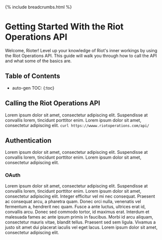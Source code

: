 {% include breadcrumbs.html %}


# Getting Started With the Riot Operations API
Welcome, Rioter! Level up your knowledge of Riot's inner workings by using the Riot Operations API. This guide will walk you through how to call the API and what some of the basics are.

## Table of Contents
* auto-gen TOC:
{:toc}

## Calling the Riot Operations API
Lorem ipsum dolor sit amet, consectetur adipiscing elit. Suspendisse at convallis lorem, tincidunt porttitor enim. Lorem ipsum dolor sit amet, consectetur adipiscing elit.
``curl https://wwww.riotoperations.com/api/``

## Authentication
Lorem ipsum dolor sit amet, consectetur adipiscing elit. Suspendisse at convallis lorem, tincidunt porttitor enim. Lorem ipsum dolor sit amet, consectetur adipiscing elit.

### OAuth
Lorem ipsum dolor sit amet, consectetur adipiscing elit. Suspendisse at convallis lorem, tincidunt porttitor enim. Lorem ipsum dolor sit amet, consectetur adipiscing elit. Integer efficitur vel mi nec consequat. Praesent ac consequat arcu, a pharetra quam. Donec orci nulla, venenatis vel fermentum a, hendrerit nec quam. Fusce a ante luctus, ultrices erat id, convallis arcu. Donec sed commodo tortor, id maximus erat. Interdum et malesuada fames ac ante ipsum primis in faucibus. Morbi id arcu aliquam, consectetur mauris vitae, blandit tellus. Praesent sed sem ligula. Vivamus a justo sit amet dui placerat iaculis vel eget lacus. Lorem ipsum dolor sit amet, consectetur adipiscing elit.

